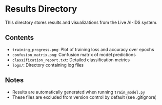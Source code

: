 # Results Directory

This directory stores results and visualizations from the Live AI-IDS system.

## Contents

- `training_progress.png`: Plot of training loss and accuracy over epochs
- `confusion_matrix.png`: Confusion matrix of model predictions
- `classification_report.txt`: Detailed classification metrics
- `logs/`: Directory containing log files

## Notes

- Results are automatically generated when running `train_model.py`
- These files are excluded from version control by default (see .gitignore)
